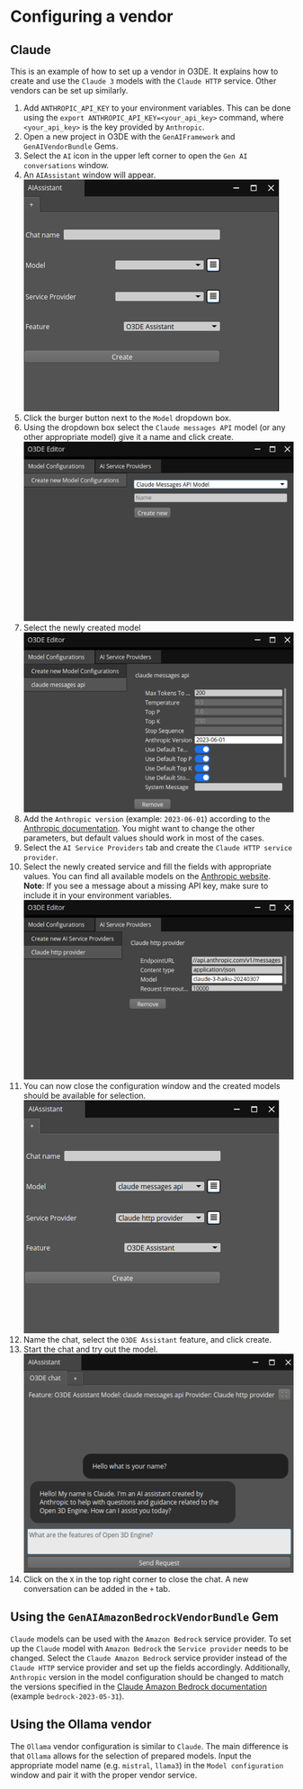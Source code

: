 # Configuring a vendor
## Claude
This is an example of how to set up a vendor in O3DE. It explains how to create and use the `Claude 3` models with the `Claude HTTP` service. Other vendors can be set up similarly.
1. Add `ANTHROPIC_API_KEY` to your environment variables. This can be done using the `export ANTHROPIC_API_KEY=<your_api_key>` command, where `<your_api_key>` is the key provided by `Anthropic`.
2. Open a new project in O3DE with the `GenAIFramework` and `GenAIVendorBundle` Gems.
3. Select the `AI` icon in the upper left corner to open the `Gen AI conversations` window.
4. An `AIAssistant` window will appear.  
![AIWindow](vendors/chatCreation.png)
5. Click the burger button next to the `Model` dropdown box.  
6. Using the dropdown box select the `Claude messages API` model (or any other appropriate model) give it a name and click create.
![ModelConfiguration](vendors/modelConfiguration.png)
7. Select the newly created model  
![Configuration](vendors/configuration.png)
8. Add the `Anthropic version` (example: `2023-06-01`) according to the [Anthropic documentation](https://docs.anthropic.com/en/api/messages). You might want to change the other parameters, but default values should work in most of the cases.
9. Select the `AI Service Providers` tab and create the `Claude HTTP service provider`.
10. Select the newly created service and fill the fields with appropriate values. You can find all available models on the [Anthropic website](https://docs.anthropic.com/en/docs/about-claude/models).  
**Note**: If you see a message about a missing API key, make sure to include it in your environment variables.
![ServiceConfiguration](vendors/provider.png)
11. You can now close the configuration window and the created models should be available for selection.
![FinishedConfiguration](vendors/finishedConfiguration.png)
12. Name the chat, select the `O3DE Assistant` feature, and click create.
13. Start the chat and try out the model.  
![Chat](vendors/chat.png)
14. Click on the `X` in the top right corner to close the chat. A new conversation can be added in the `+` tab.

## Using the `GenAIAmazonBedrockVendorBundle` Gem
`Claude` models can be used with the `Amazon Bedrock` service provider. To set up the `Claude` model with `Amazon Bedrock` the `Service provider` needs to be changed. Select the `Claude Amazon Bedrock` service provider instead of the `Claude HTTP` service provider and set up the fields accordingly. Additionally, `Anthropic` version in the model configuration should be changed to match the versions specified in the [Claude Amazon Bedrock documentation](https://docs.aws.amazon.com/bedrock/latest/userguide/model-parameters-anthropic-claude-messages.html#model-parameters-anthropic-claude-messages-overview) (example `bedrock-2023-05-31`).

## Using the Ollama vendor
The `Ollama` vendor configuration is similar to `Claude`. The main difference is that `Ollama` allows for the selection of prepared models. Input the appropriate model name (e.g. `mistral`, `llama3`) in the `Model configuration` window and pair it with the proper vendor service.
